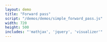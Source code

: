 ```yaml
---
layout: demo
title: "Forward pass"
script: "/demos/demos/simple_forward_pass.js"
width: 720
height: 500
includes: "'mathjax', 'jquery', 'visualizer'"
---
```



